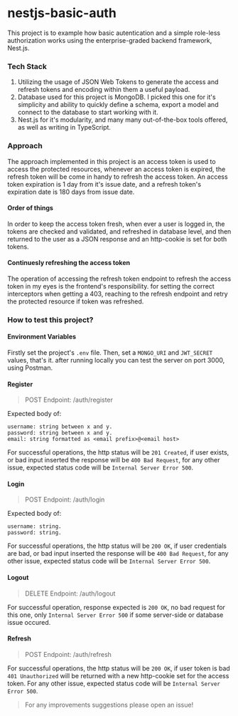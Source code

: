 # nestjs-basic-auth

This project is to example how basic autentication and a simple role-less authorization works using the enterprise-graded backend framework, Nest.js.

### Tech Stack

1. Utilizing the usage of JSON Web Tokens to generate the access and refresh tokens and encoding within them a useful payload.
2. Database used for this project is MongoDB. I picked this one for it's simplicity and ability to quickly define a schema, export a model and connect to the database to start working with it.
3. Nest.js for it's modularity, and many many out-of-the-box tools offered, as well as writing in TypeScript.

### Approach

The approach implemented in this project is an access token is used to access the protected resources, whenever an access token is expired, the refresh token will be come in handy to refresh the access token. An access token expiration is 1 day from it's issue date, and a refresh token's expiration date is 180 days from issue date.

#### Order of things

In order to keep the access token fresh, when ever a user is logged in, the tokens are checked and validated, and refreshed in database level, and then returned to the user as a JSON response and an http-cookie is set for both tokens.

#### Continuesly refreshing the access token

The operation of accessing the refresh token endpoint to refresh the access token in my eyes is the frontend's responsibility. for setting the correct interceptors when getting a 403, reaching to the refresh endpoint and retry the protected resource if token was refreshed.

### How to test this project?

#### Environment Variables
Firstly set the project's ```.env``` file. Then, set a ```MONGO_URI``` and ```JWT_SECRET``` values, that's it.
after running locally you can test the server on port 3000, using Postman.

#### Register

> POST Endpoint: /auth/register

Expected body of:
```
username: string between x and y.
password: string between x and y.
email: string formatted as <email prefix>@<email host>
```

For successful operations, the http status will be ```201 Created```, if user exists, or bad input inserted the response will be ```400 Bad Request```, for any other issue, expected status code will be ```Internal Server Error 500```.

#### Login

> POST Endpoint: /auth/login

Expected body of:
```
username: string.
password: string.
```

For successful operations, the http status will be ```200 OK```, if user credentials are bad, or bad input inserted the response will be ```400 Bad Request```, for any other issue, expected status code will be ```Internal Server Error 500```.

#### Logout

> DELETE Endpoint: /auth/logout

For successful operation, response expected is ```200 OK```, no bad request for this one, only ```Internal Server Error 500``` if some server-side or database issue occured.

#### Refresh

> POST Endpoint: /auth/refresh

For successful operations, the http status will be ```200 OK```, if user token is bad ```401 Unauthorized``` will be returned with a new http-cookie set for the access token. For any other issue, expected status code will be ```Internal Server Error 500```.

> For any improvements suggestions please open an issue!